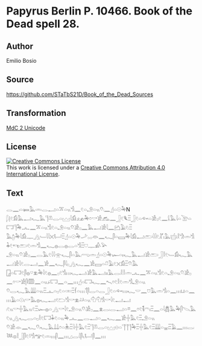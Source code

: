 # Papyrus Berlin P. 10466. Book of the Dead spell 28.

## Author 

Emilio Bosio

## Source 

https://github.com/STaTbS21D/Book_of_the_Dead_Sources

## Transformation 

[MdC 2 Unicode](https://statbs21d.github.io/mdc2unicode.html)

## License 

<a rel="license" href="http://creativecommons.org/licenses/by/4.0/"><img alt="Creative Commons License" style="border-width:0" src="https://i.creativecommons.org/l/by/4.0/88x31.png" /></a><br />This work is licensed under a <a rel="license" href="http://creativecommons.org/licenses/by/4.0/">Creative Commons Attribution 4.0 International License</a>.

## Text 

<hiero><rubrum>𓂋𓈖𓏺𓏏𓍃𓅓𓏛𓂋𓂝𓏏𓎁𓏏𓏭𓀜𓈖𓏲𓏏𓄂𓏏𓏭𓄣𓏺𓈖</rubrum>𓊨𓏏𓇳𓅆N<br>
𓆄𓊤𓏲𓀁𓅓𓂝𓆑𓅓𓊹𓌨𓂋𓏏𓈉𓇋𓀁𓃭𓏺𓅆𓏌𓎡𓀀𓃹𓈖𓃀𓏲𓆰𓏫𓃀𓏲𓏏𓆜𓏏𓀀𓊪𓏲𓈖𓌰𓅓𓇋𓏏𓌩𓏏𓉐𓊹𓅆𓂜𓈖𓎁𓏏𓏭𓀜𓏲𓏏𓄂𓏏𓏭𓄣𓏺𓀀𓊪𓈖𓅓𓂝𓀀𓇋𓈖𓂚𓄿𓏲𓏺𓏫<br>
𓅓𓉺𓏺𓅆𓇋𓀁𓊃𓂻𓄑𓇋𓇋𓏴𓂡𓏫𓊨𓏏𓇳𓅆𓌴𓂂𓂂𓁻𓈖𓆑𓋴𓏏𓈙𓅆𓇋𓀁𓂝𓂧𓇋𓇋𓏲𓀣𓏤𓅓𓐠𓏺𓎛𓀝𓏛𓀜𓇓𓏲𓄞𓂧𓏲𓏛𓀜𓈖𓆑𓐍𓂋𓐍𓂋𓏏𓀜𓏫𓈟𓊃𓀉𓅪<br>
𓄂𓏏𓏭𓄣𓏺𓀀𓊪𓈖𓂋𓅓𓏲𓇋𓇋𓁿𓆑𓋴𓏏𓅓𓂺𓏛𓊨𓏏𓇳𓅆𓆱𓏏𓏤𓆑𓅓𓂝𓀀𓂧𓃀𓎛𓏲𓄑𓀁𓆑𓅓𓂝𓀀𓇋𓏲𓂋𓂝𓈖𓀀𓈖𓆑𓋴𓇋𓊪𓂻𓆑𓈖𓀀𓈙𓏏𓍔𓄿𓏲𓏴𓀁𓏫𓄣𓏺𓅓<br>
𓉗𓏏𓉐𓏲𓋴𓐍𓎺𓁷𓏺𓅆𓇋𓏲𓐍𓈖𓊪𓏲𓀜𓏥𓆑𓂝𓏺𓀀𓅓𓂝𓏤𓏤𓅓𓂋𓏺𓎛𓎛𓏛𓂜𓈖𓎁𓏏𓏭𓀜𓏲𓏏𓄂𓏏𓏭𓄣𓏺𓀀𓊪𓈖𓏌𓎡𓀀𓋴𓏅𓈖𓏏𓏭𓂊𓉐𓈖𓏏𓈖𓏥𓊨𓏏𓉐𓆑𓈖𓍇𓏌𓏲𓎛𓏲𓏛𓀜𓄂𓏏𓏭<br>
𓄣𓏺𓂋𓆑𓅓𓇏𓏏𓏭𓏺𓏫𓊵𓏏𓊪𓏲𓏏𓏒𓏫𓆳𓏏𓏥𓄊𓋴𓂋𓏏𓂋𓃀𓏲𓏏𓆜𓏥𓆑𓎟𓈖𓈞𓅓𓏛𓀜𓏏𓈖𓏥𓂓𓏺𓏏𓈖𓏥𓄿𓏏𓇳𓏤𓎡𓅓𓐍𓆑𓂝𓏲𓂬𓀜𓎡𓁷𓏺𓄖𓏏𓏭𓄇𓄇𓀜𓎡𓇋𓏲𓂝𓂝<br>
𓏺𓏲𓏭𓎡𓏶𓅓𓏭𓏲𓏫𓆱𓐍𓏏𓂻𓎡𓇋𓏲𓄂𓏏𓏭𓄣𓏺𓀀𓊪𓈖𓁷𓂋𓏺𓂋𓂝𓏏𓎼𓈖𓏌𓏲𓌟𓏺𓍼𓏤𓏫𓈖𓏏𓇋𓆣𓅓𓅆𓋴𓌫𓅓𓏲𓏭𓂻𓆑𓂋𓏏𓊪𓎛𓏲𓉐𓇓𓏲𓏏𓏭𓅆𓂜𓈖𓂋𓂝𓏏𓈖𓆑𓈖𓀀𓏶𓅓𓏲𓏫𓄂𓏏𓏭<br>
𓄣𓏺𓀀𓁹𓈖𓆑𓄣𓏺𓆑𓅓𓍑𓍑𓏌𓏏𓇔𓏺𓏫𓇋𓏶𓅓𓏲𓏫𓊹𓌨𓂋𓏏𓈉𓇷𓏏𓊹𓊹𓊹𓅆𓏫𓏶𓅓𓏲𓏫𓇏𓏏𓈇𓏺𓏫𓄿𓈖𓏥𓂋𓏺𓆙𓊖𓎛𓃀𓋴𓏲𓍱𓀜𓅠𓏲𓏛𓏥𓋴𓈖𓏥𓈎𓂋𓇋𓋴𓏯𓂡𓋴𓈖𓏥<br></hiero>